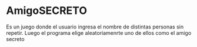 # AmigoSECRETO
Es un juego donde el usuario ingresa el nombre de distintas personas sin repetir. Luego el programa elige aleatoriamenrte uno de ellos como el amigo secreto 

